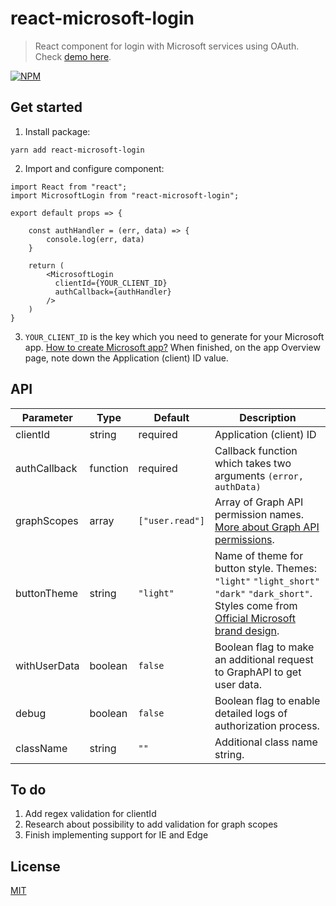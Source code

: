 # react-microsoft-login

>React component for login with Microsoft services using OAuth. Check [demo here](https://alexandrtovmach.github.io/react-microsoft-login/).

[![NPM](https://nodei.co/npm/react-microsoft-login.png)](https://www.npmjs.com/package/react-microsoft-login)

## Get started
1. Install package: 
```
yarn add react-microsoft-login
```
2. Import and configure component:
```
import React from "react";
import MicrosoftLogin from "react-microsoft-login";

export default props => {
	
    const authHandler = (err, data) => {
    	console.log(err, data)
    }
       
    return (
    	<MicrosoftLogin
          clientId={YOUR_CLIENT_ID}
          authCallback={authHandler}
        />
    )
}

```
3. `YOUR_CLIENT_ID` is the key which you need to generate for your Microsoft app. [How to create Microsoft app?](https://docs.microsoft.com/en-us/azure/active-directory/develop/quickstart-v2-register-an-app) When finished, on the app Overview page, note down the Application (client) ID value.


## API

| Parameter     | Type       | Default       | Description                                                     |
|---------------|------------|---------------|-----------------------------------------------------------------|
| clientId      | string     | required      | Application (client) ID                                         |
| authCallback  | function   | required      | Callback function which takes two arguments `(error, authData)` |
| graphScopes   | array      |`["user.read"]`| Array of Graph API permission names. [More about Graph API permissions](https://developer.microsoft.com/en-us/graph/docs/concepts/permissions_reference).|
| buttonTheme   | string     | `"light"`     | Name of theme for button style. Themes: `"light"` `"light_short"` `"dark"` `"dark_short"`. Styles come from [Official Microsoft brand design](https://docs.microsoft.com/en-us/azure/active-directory/develop/howto-add-branding-in-azure-ad-apps).|
| withUserData  | boolean    | `false`       | Boolean flag to make an additional request to GraphAPI to get user data. |
| debug         | boolean    | `false`       | Boolean flag to enable detailed logs of authorization process. |
| className     | string     | `""`          | Additional class name string. |




## To do
1. Add regex validation for clientId
2. Research about possibility to add validation for graph scopes
3. Finish implementing support for IE and Edge

## License

[MIT](https://github.com/nishanths/license/blob/master/LICENSE)